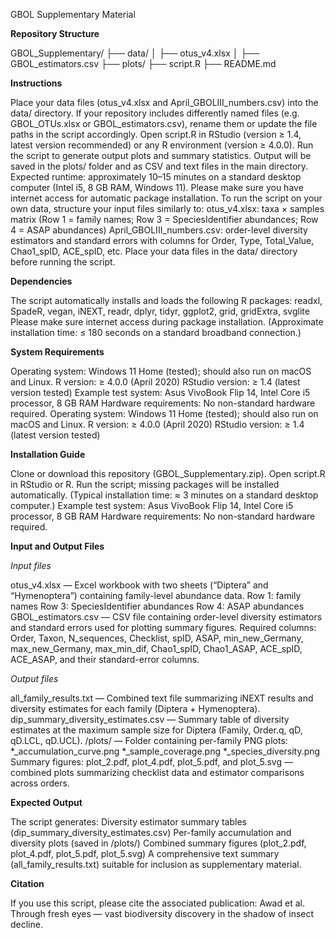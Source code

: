 GBOL Supplementary Material

**Repository Structure**

GBOL_Supplementary/
├── data/
│   ├── otus_v4.xlsx
│   ├── GBOL_estimators.csv
├── plots/
├── script.R
├── README.md

**Instructions**

Place your data files (otus_v4.xlsx and April_GBOLIII_numbers.csv) into the data/ directory.
If your repository includes differently named files (e.g. GBOL_OTUs.xlsx or GBOL_estimators.csv), rename them or update the file paths in the script accordingly.
Open script.R in RStudio (version ≥ 1.4, latest version recommended) or any R environment (version ≥ 4.0.0).
Run the script to generate output plots and summary statistics.
Output will be saved in the plots/ folder and as CSV and text files in the main directory.
Expected runtime: approximately 10–15 minutes on a standard desktop computer (Intel i5, 8 GB RAM, Windows 11).
Please make sure you have internet access for automatic package installation.
To run the script on your own data, structure your input files similarly to:
otus_v4.xlsx: taxa × samples matrix (Row 1 = family names; Row 3 = SpeciesIdentifier abundances; Row 4 = ASAP abundances)
April_GBOLIII_numbers.csv: order-level diversity estimators and standard errors with columns for Order, Type, Total_Value, Chao1_spID, ACE_spID, etc.
Place your data files in the data/ directory before running the script.

**Dependencies**

The script automatically installs and loads the following R packages:
readxl, SpadeR, vegan, iNEXT, readr,
dplyr, tidyr, ggplot2, grid, gridExtra, svglite
Please make sure internet access during package installation.
(Approximate installation time: ≤ 180 seconds on a standard broadband connection.)

**System Requirements**

Operating system: Windows 11 Home (tested); should also run on macOS and Linux.
R version: ≥ 4.0.0 (April 2020)
RStudio version: ≥ 1.4 (latest version tested)
Example test system: Asus VivoBook Flip 14, Intel Core i5 processor, 8 GB RAM
Hardware requirements: No non-standard hardware required.
Operating system: Windows 11 Home (tested); should also run on macOS and Linux.
R version: ≥ 4.0.0 (April 2020)
RStudio version: ≥ 1.4 (latest version tested)

**Installation Guide**

Clone or download this repository (GBOL_Supplementary.zip).
Open script.R in RStudio or R.
Run the script; missing packages will be installed automatically.
(Typical installation time: ≈ 3 minutes on a standard desktop computer.)
Example test system: Asus VivoBook Flip 14, Intel Core i5 processor, 8 GB RAM
Hardware requirements: No non-standard hardware required.

**Input and Output Files**

*Input files*

otus_v4.xlsx — Excel workbook with two sheets (“Diptera” and “Hymenoptera”) containing family-level abundance data.
Row 1: family names
Row 3: SpeciesIdentifier abundances
Row 4: ASAP abundances
GBOL_estimators.csv — CSV file containing order-level diversity estimators and standard errors used for plotting summary figures.
Required columns: Order, Taxon, N_sequences, Checklist, spID, ASAP, min_new_Germany, max_new_Germany, max_min_dif, Chao1_spID, Chao1_ASAP, ACE_spID, ACE_ASAP, and their standard-error columns.

*Output files*

all_family_results.txt — Combined text file summarizing iNEXT results and diversity estimates for each family (Diptera + Hymenoptera).
dip_summary_diversity_estimates.csv — Summary table of diversity estimates at the maximum sample size for Diptera (Family, Order.q, qD, qD.LCL, qD.UCL).
/plots/ — Folder containing per-family PNG plots:
*_accumulation_curve.png
*_sample_coverage.png
*_species_diversity.png
Summary figures:
plot_2.pdf, plot_4.pdf, plot_5.pdf, and plot_5.svg — combined plots summarizing checklist data and estimator comparisons across orders.

**Expected Output**

The script generates:
Diversity estimator summary tables (dip_summary_diversity_estimates.csv)
Per-family accumulation and diversity plots (saved in /plots/)
Combined summary figures (plot_2.pdf, plot_4.pdf, plot_5.pdf, plot_5.svg)
A comprehensive text summary (all_family_results.txt) suitable for inclusion as supplementary material.

**Citation**

If you use this script, please cite the associated publication:
Awad et al. Through fresh eyes — vast biodiversity discovery in the shadow of insect decline.
